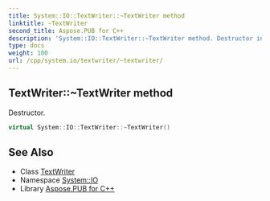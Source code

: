 ```yaml
---
title: System::IO::TextWriter::~TextWriter method
linktitle: ~TextWriter
second_title: Aspose.PUB for C++
description: 'System::IO::TextWriter::~TextWriter method. Destructor in C++.'
type: docs
weight: 100
url: /cpp/system.io/textwriter/~textwriter/
---
```

## TextWriter::~TextWriter method


Destructor.

```cpp
virtual System::IO::TextWriter::~TextWriter()
```

## See Also

* Class [TextWriter](../)
* Namespace [System::IO](../../)
* Library [Aspose.PUB for C++](../../../)

